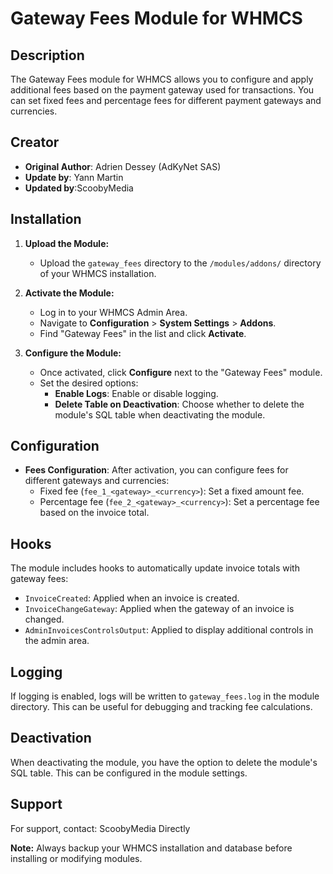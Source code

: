 # Gateway Fees Module for WHMCS

## Description

The Gateway Fees module for WHMCS allows you to configure and apply additional fees based on the payment gateway used for transactions. You can set fixed fees and percentage fees for different payment gateways and currencies.

## Creator

- **Original Author**: Adrien Dessey (AdKyNet SAS)
- **Update by**: Yann Martin
- **Updated by**:ScoobyMedia

## Installation

1. **Upload the Module:**
   - Upload the `gateway_fees` directory to the `/modules/addons/` directory of your WHMCS installation.

2. **Activate the Module:**
   - Log in to your WHMCS Admin Area.
   - Navigate to **Configuration** > **System Settings** > **Addons**.
   - Find "Gateway Fees" in the list and click **Activate**.

3. **Configure the Module:**
   - Once activated, click **Configure** next to the "Gateway Fees" module.
   - Set the desired options:
     - **Enable Logs**: Enable or disable logging.
     - **Delete Table on Deactivation**: Choose whether to delete the module's SQL table when deactivating the module.

## Configuration

- **Fees Configuration**: After activation, you can configure fees for different gateways and currencies:
  - Fixed fee (`fee_1_<gateway>_<currency>`): Set a fixed amount fee.
  - Percentage fee (`fee_2_<gateway>_<currency>`): Set a percentage fee based on the invoice total.

## Hooks

The module includes hooks to automatically update invoice totals with gateway fees:
- `InvoiceCreated`: Applied when an invoice is created.
- `InvoiceChangeGateway`: Applied when the gateway of an invoice is changed.
- `AdminInvoicesControlsOutput`: Applied to display additional controls in the admin area.

## Logging

If logging is enabled, logs will be written to `gateway_fees.log` in the module directory. This can be useful for debugging and tracking fee calculations.

## Deactivation

When deactivating the module, you have the option to delete the module's SQL table. This can be configured in the module settings.

## Support

For support, contact:
ScoobyMedia Directly

**Note:** Always backup your WHMCS installation and database before installing or modifying modules.
